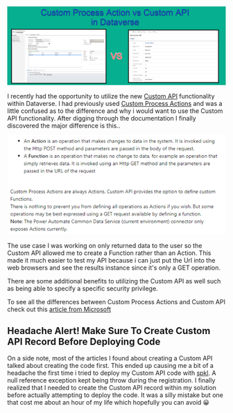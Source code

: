 
![Custom Process Action vs Custom API in Dataverse](https://github.com/rwilson504/Blogger/blob/master/custom-process-action-vs-custom-api/customprocessvscustomapiheader.png?raw=true)

I recently had the opportunity to utilize the new [Custom API](https://docs.microsoft.com/en-us/powerapps/developer/data-platform/custom-api) functionality within Dataverse.  I had previously used [Custom Process Actions](https://docs.microsoft.com/en-us/powerapps/maker/data-platform/create-actions) and was a little confused as to the difference and why i would want to use the Custom API functionality.  After digging through the documentation I finally discovered the major difference is this..

![Custom Process Action vs Custom API](https://github.com/rwilson504/Blogger/blob/master/custom-process-action-vs-custom-api/customactionvscustomapi.png?raw=true)

The use case I was working on only returned data to the user so the Custom API allowed me to create a Function rather than an Action.  This made it much easier to test my API because i can just put the Url into the web browsers and see the results instance since it's only a GET operation.

There are some additional benefits to utilizing the Custom API as well such as being able to specify a specific security privilege.

To see all the differences between Custom Process Actions and Custom API check out this [article from Microsoft](https://docs.microsoft.com/en-us/powerapps/developer/data-platform/custom-actions#compare-custom-process-action-and-custom-api)

## Headache Alert! Make Sure To Create Custom API Record Before Deploying Code

On a side note, most of the articles I found about creating a Custom API talked about creating the code first.  This ended up causing me a bit of a headache the first time i tried to deploy my Custom API code with [spkl](https://github.com/scottdurow/SparkleXrm/wiki/spkl). A null reference exception kept being throw during the registration.  I finally realized that I needed to create the Custom API record within my solution before actually attempting to deploy the code.  It was a silly mistake but one that cost me about an hour of my life which hopefully you can avoid 😀
<!--stackedit_data:
eyJoaXN0b3J5IjpbLTQxMjg5ODk4MF19
-->